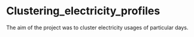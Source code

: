 # Clustering_electricity_profiles
The aim of the project was to cluster electricity usages of particular days.
